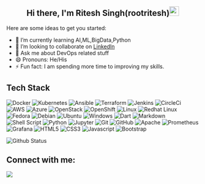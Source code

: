 <h2 align="center"> Hi there, I'm Ritesh Singh(rootritesh)<img src="https://camo.githubusercontent.com/e8e7b06ecf583bc040eb60e44eb5b8e0ecc5421320a92929ce21522dbc34c891/68747470733a2f2f6d656469612e67697068792e636f6d2f6d656469612f6876524a434c467a6361737252346961377a2f67697068792e676966" width="25px"></h2>

Here are some ideas to get you started:

- 🌱 I’m currently learning AI,ML,BigData,Python
- 👯 I’m looking to collaborate on [LinkedIn](https://www.linkedin.com/in/ritesh64/)
- 💬 Ask me about DevOps related stuff
- 😄 Pronouns: He/His
- ⚡ Fun fact: I am spending more time to improving my skills.

## Tech Stack

![Docker](https://img.shields.io/badge/docker-%230db7ed.svg?style=for-the-badge&logo=docker&logoColor=white) 
![Kubernetes](https://img.shields.io/badge/kubernetes-%23326ce5.svg?style=for-the-badge&logo=kubernetes&logoColor=white) 
![Ansible](https://img.shields.io/badge/ansible-%231A1918.svg?style=for-the-badge&logo=ansible&logoColor=white) 
![Terraform](https://img.shields.io/badge/terraform-%235835CC.svg?style=for-the-badge&logo=terraform&logoColor=white)
![Jenkins](https://img.shields.io/badge/jenkins-%23ff69b4.svg?style=for-the-badge&logo=jenkins&logoColor=white?)
![CircleCi](https://img.shields.io/badge/circleci-%23E53935.svg?style=for-the-badge&logo=circleci&logoColor=white)
![AWS](https://img.shields.io/badge/AWS-%23FF9900.svg?style=for-the-badge&logo=amazon-aws&logoColor=white) 
![Azure](https://img.shields.io/badge/azure-%230072C6.svg?style=for-the-badge&logo=azure-devops&logoColor=white)
![OpenStack](https://img.shields.io/badge/openstack-%230072C6.svg?style=for-the-badge&logo=openstack&logoColor=white)
![OpenShift](https://img.shields.io/badge/openshift-%230072C6.svg?style=for-the-badge&logo=openshift&logoColor=white) 
![Linux](https://img.shields.io/badge/Linux-FCC624?style=for-the-badge&logo=linux&logoColor=black) 
![Redhat Linux](https://img.shields.io/badge/redhat-%23F37626.svg?style=for-the-badge&logo=redhat-linux&logoColor=white)
![Fedora](https://img.shields.io/badge/Fedora-294172?style=for-the-badge&logo=fedora&logoColor=white) 
![Debian](https://img.shields.io/badge/Debian-D70A53?style=for-the-badge&logo=debian&logoColor=white) 
![Ubuntu](https://img.shields.io/badge/Ubuntu-E95420?style=for-the-badge&logo=ubuntu&logoColor=white) 
![Windows](https://img.shields.io/badge/Windows-0078D6?style=for-the-badge&logo=windows&logoColor=white) 
![Dart](https://img.shields.io/badge/dart-%230175C2.svg?style=for-the-badge&logo=dart&logoColor=white) 
![Markdown](https://img.shields.io/badge/markdown-%23000000.svg?style=for-the-badge&logo=markdown&logoColor=white) 
![Shell Script](https://img.shields.io/badge/shell_script-%23121011.svg?style=for-the-badge&logo=gnu-bash&logoColor=white) 
![Python](https://img.shields.io/badge/python-%2314354C.svg?style=for-the-badge&logo=python&logoColor=white) 
![Jupyter](https://img.shields.io/badge/Jupyter-%23F37626.svg?style=for-the-badge&logo=Jupyter&logoColor=white)
![Git](https://img.shields.io/badge/git-%23F05033.svg?style=for-the-badge&logo=git&logoColor=white) 
![GitHub](https://img.shields.io/badge/github-%23121011.svg?style=for-the-badge&logo=github&logoColor=white)
![Apache](https://img.shields.io/badge/apache-%23D42029.svg?style=for-the-badge&logo=apache&logoColor=white)
![Prometheus](https://img.shields.io/badge/prometheus-%23326ce5.svg?style=for-the-badge&logo=prometheus&logoColor=white)
![Grafana](https://img.shields.io/badge/grafana-%23F37626.svg?style=for-the-badge&logo=grafana&logoColor=white)
![HTML5](https://img.shields.io/badge/html5-%23F37626.svg?style=for-the-badge&logo=html5&logoColor=white)
![CSS3](https://img.shields.io/badge/css3-%23F37626.svg?style=for-the-badge&logo=css3&logoColor=white)
![Javascript](https://img.shields.io/badge/javascript-%23F37626.svg?style=for-the-badge&logo=javascript&logoColor=white)
![Bootstrap](https://img.shields.io/badge/bootstrap-%23F37626.svg?style=for-the-badge&logo=bootstrap&logoColor=white)



![Github Status]("https://github-readme-stats.vercel.app/api?username=rootritesh&show_icons=true&theme=light&line_height=27")


<!-- <a href="https://github.com/rootritesh/github-readme-stats">
  <img align="center" src="https://github-readme-stats.vercel.app/api/top-langs/?username=rootritesh&layout=compact"/>
</a>   -->



## Connect with me:
<a href="https://www.linkedin.com/in/rootritesh/" target="_blank">
      <img  "  src="https://img.shields.io/badge/linkedin-%230077B5.svg?style=for-the-badge&logo=linkedin&logoColor=white" />
</a>


